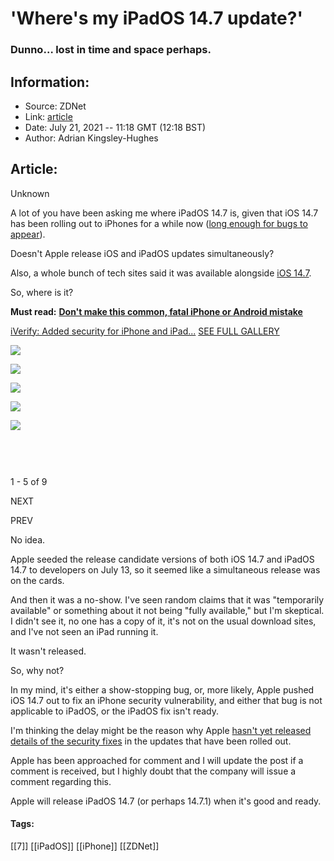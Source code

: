 # 'Where's my iPadOS 14.7 update?'
### Dunno… lost in time and space perhaps.

## Information:
+ Source: ZDNet
+ Link: [article](https://www.zdnet.com/article/wheres-my-ipados-14-7-update/)
+ Date: July 21, 2021 -- 11:18 GMT (12:18 BST)
+ Author: Adrian Kingsley-Hughes


## Article:
Unknown

A lot of you have been asking me where iPadOS 14.7 is, given that iOS 14.7 has been rolling out to iPhones for a while now ([long enough for bugs to appear](https://www.zdnet.com/article/apple-confirms-ios-14-7-unlocking-bug-headache-especially-for-enterprise-users/)). 

Doesn't Apple release iOS and iPadOS updates simultaneously?

Also, a whole bunch of tech sites said it was available alongside [iOS 14.7](https://www.zdnet.com/article/apple-ios-14-7-update-features-how-to-get-iphone-software/).

So, where is it?

**Must read:** [**Don't make this common, fatal iPhone or Android mistake**](https://www.zdnet.com/article/dont-make-this-common-fatal-iphone-or-android-mistake/)



[iVerify: Added security for iPhone and iPad...](/pictures/iverify-added-security-for-iphone-and-ipad-users/)
[SEE FULL GALLERY](/pictures/iverify-added-security-for-iphone-and-ipad-users/)





[![]()![](https://www.zdnet.com/a/hub/i/r/2020/06/13/f3c35eb5-886c-4012-b850-ebb7d7a4f6a1/thumbnail/170x128/d729ff2d464480c267a86cb7e2089ffb/img-5292.jpg)](/pictures/iverify-added-security-for-iphone-and-ipad-users/)


[![]()![](https://www.zdnet.com/a/hub/i/r/2020/06/13/615f0e21-a3d2-4c07-9d6e-7af602d23804/thumbnail/170x128/69aff33cf68e9ba8fa6a29232dc2ce40/img-5293.jpg)](/pictures/iverify-added-security-for-iphone-and-ipad-users/2/)


[![]()![](https://www.zdnet.com/a/hub/i/r/2020/06/13/6dba2c30-3cf8-44f3-9383-cf709c9035e7/thumbnail/170x128/dd23a38132cb3ef45aef655ac633e619/img-5294.jpg)](/pictures/iverify-added-security-for-iphone-and-ipad-users/3/)


[![]()![](https://www.zdnet.com/a/hub/i/r/2020/06/13/73d44e35-ca19-4d3c-a667-c957185cf5a3/thumbnail/170x128/34298c98d526af4cd0a1af4c098b267d/img-5295.jpg)](/pictures/iverify-added-security-for-iphone-and-ipad-users/4/)


[![]()![](https://www.zdnet.com/a/hub/i/r/2020/06/13/4c219823-bc83-4897-9f87-bcd334b87ae8/thumbnail/170x128/9444fd35dadadcdb2e9524c5f20101bb/img-5296.jpg)](/pictures/iverify-added-security-for-iphone-and-ipad-users/5/)


[![](data:image/gif;base64,R0lGODlhAQABAIAAAP///wAAACH5BAEAAAAALAAAAAABAAEAAAICRAEAOw==)](/pictures/iverify-added-security-for-iphone-and-ipad-users/6/)


[![](data:image/gif;base64,R0lGODlhAQABAIAAAP///wAAACH5BAEAAAAALAAAAAABAAEAAAICRAEAOw==)](/pictures/iverify-added-security-for-iphone-and-ipad-users/7/)


[![](data:image/gif;base64,R0lGODlhAQABAIAAAP///wAAACH5BAEAAAAALAAAAAABAAEAAAICRAEAOw==)](/pictures/iverify-added-security-for-iphone-and-ipad-users/8/)


[![](data:image/gif;base64,R0lGODlhAQABAIAAAP///wAAACH5BAEAAAAALAAAAAABAAEAAAICRAEAOw==)](/pictures/iverify-added-security-for-iphone-and-ipad-users/9/)




1 - 5 of 9

NEXT


PREV




No idea.

Apple seeded the release candidate versions of both iOS 14.7 and iPadOS 14.7 to developers on July 13, so it seemed like a simultaneous release was on the cards. 






And then it was a no-show. I've seen random claims that it was "temporarily available" or something about it not being "fully available," but I'm skeptical. I didn't see it, no one has a copy of it, it's not on the usual download sites, and I've not seen an iPad running it.

It wasn't released.

So, why not?

In my mind, it's either a show-stopping bug, or, more likely, Apple pushed iOS 14.7 out to fix an iPhone security vulnerability, and either that bug is not applicable to iPadOS, or the iPadOS fix isn't ready.

I'm thinking the delay might be the reason why Apple [hasn't yet released details of the security fixes](https://support.apple.com/en-us/HT201222) in the updates that have been rolled out.

Apple has been approached for comment and I will update the post if a comment is received, but I highly doubt that the company will issue a comment regarding this. 

Apple will release iPadOS 14.7 (or perhaps 14.7.1) when it's good and ready.





#### Tags:
[[7]] [[iPadOS]] [[iPhone]] [[ZDNet]]
